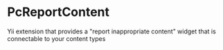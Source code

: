 PcReportContent
===============

Yii extension that provides a "report inappropriate content" widget that is connectable to your content types